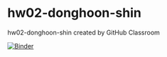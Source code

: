 # hw02-donghoon-shin
hw02-donghoon-shin created by GitHub Classroom

[![Binder](https://mybinder.org/badge_logo.svg)](https://mybinder.org/v2/gh/UCB-stat-159-s23/hw02-donghoon-shin/HEAD?labpath=LOSC_Event_tutorial.ipynb)


